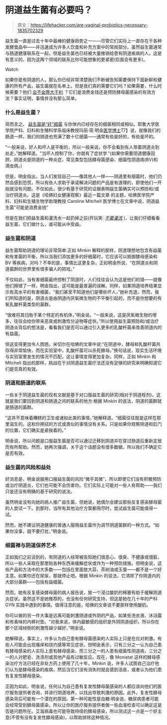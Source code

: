 # 阴道益生菌有必要吗？

> 原文：<https://lifehacker.com/are-vaginal-probiotics-necessary-1835702329>

益生菌一直是过去十年中最棒的健康趋势之一——尽管它们实际上一直存在于各种发酵食品中——并迅速成为许多人饮食和补充方案中的常规部分。虽然益生菌通常与肠道健康联系在一起，但是益生菌也已经被大量推销给患有阴道疾病的人。这是有意义的，因为这两个领域的联系比你可能想象的更紧密(后面会有更多)。

Watch

如果你是有阴道的人，那么你已经非常清楚我们不断被告知需要保持下面新鲜和健康的所有产品，益生菌就在名单上。但是我们真的需要它们吗？如果需要，什么时候需要？他们 [会不会弊大于利](https://vitals.lifehacker.com/its-official-probiotics-are-not-harmless-cure-alls-1829202390) ？它们是浪费金钱还是预防酵母菌感染的有效方法？事实证明，事情并没有那么简单。

### 什么是益生菌？

简而言之， [益生菌是“好”细菌](https://www.mayoclinic.org/what-are-probiotics/art-20232589) 与你体内已经存在的细菌相同或相似。耶鲁大学医学院产科、妇科和生殖科学系临床教授玛丽·简·明金[医学博士](https://www.yalemedicine.org/doctors/maryjane_minkin/)T7】说，就像我们的肠道一样，我们的阴道也充满了数十亿细菌——通常有些是好的，有些是坏的。

“一般来说，好人和坏人是平衡的，所以一般来说，你不会看到有人带着阴道炎到处走，”她解释道。"当坏人控制了你，你就有了症状学."(如果你需要阴道健康回顾，阴道炎是阴道的一种炎症，常见类型包括酵母菌感染、细菌性阴道病(BV)和滴虫病。)

但是，明金指出，当人们发现自己——像其他人一样——阴道里有细菌时，他们仍然会感到恐慌，所以有些人求助于承诺解决问题的产品是有道理的，即使他们一开始就没有问题。不仅如此，很少有基于研究的证据表明益生菌确实可以预防和/或治疗阴道炎。这是《哈佛妇女健康观察》最近一篇文章 的主题，哈佛医学院产科、妇科和生殖生物学助理教授 Caroline Mitchell 医学博士在文章中说，阴道益生菌“可能是浪费金钱”

但是在我们把益生菌和灌洗水一起扔掉之前(开玩笑: [*不要灌洗*](https://vitals.lifehacker.com/these-beauty-products-are-extra-hazardous-for-women-of-1798158091) )，让我们仔细看看益生菌，它们做什么，谁可能从中受益。

### 益生菌和阴道

益生菌帮助阴道的理论非常简单:正如 Minkin 解释的那样，阴道理想地包含有益菌和有害菌的平衡，所以当我们添加更多的好细菌时，它应该可以抵御酵母感染和 BV 等疾病，对吗？不幸的是，事情比这更复杂，正如明金所说，“在阴道炎和阴道菌群的世界里有很多骗人的把戏。”

不仅如此，当有害细菌最终控制了阴道时，人们往往会认为这是他们的错——就像他们擦错了一样，明金指出，这可能是最普遍的误解。同样，如果阴道培养结果显示有高水平的有害细菌，“我们甚至不知道他们是哪些坏人，”她补充道。然而，我们所知道的是，阴道炎是由阴道内厌氧微生物的不平衡引起的，而不是你想要的有氧乳酸杆菌类型的菌群。

“很难将其归咎于某个特定的有机体，”明金说。“一般来说，这是厌氧微生物的增多，往往会给你带来恶臭或刺激性分泌物等症状。”所以使用益生菌预防和/或治疗阴道炎背后的想法是，看看我们是否可以通过引入更多的乳酸杆菌来改善阴道内的有益菌。

但这变得更加令人困惑。米切尔在哈佛的文章中说:“在阴道中，酵母和乳酸杆菌共存得非常愉快，而在实验室中，乳酸杆菌可以杀死酵母。”换句话说，现实生活环境与实验室里发生的情况不匹配，这让事情变得更加复杂。同样，正如 Minkin 和 Mitchell 指出的那样，挑战在于对阴道益生菌疗法还没有足够的研究来明确知道它们是否真的有效。

### 阴道和肠道的联系

一些关于阴道益生菌的现有文献是基于对口服益生菌的研究(相对于阴道栓剂)。这就是我们要回到阴道和肠道之间的联系的地方:根据 Minkin 的说法，阴道的菌群就是肠道的菌群。

“这并不意味着糟糕的卫生或诸如此类的事情，”她解释道。“细菌往往就是这样在那里滋生的。这和你擦拭的方式或类似的事情没有关系。只是如果你观察阴道和肛门的位置，它们确实是紧挨着的。”

明金说，所以问题是口服益生菌是否可以通过迁移到阴道并在穿过肠道后重新定居而有所帮助。然而，她再次强调，关于这个话题没有很多数据，所以我们不确定它是否有效。

### 益生菌的风险和益处

好消息是，明金说服用口服益生菌的风险“微乎其微”，所以即使它们没有积极预防或治疗阴道炎，它们也可能不会伤害你。它们实际上可能对一些人有帮助——我们只是还没有明确的基于研究的说法。

虽然明金没有向她的病人推广益生菌，但她说，她偶尔会建议那些反复感染酵母菌的人尝试一下。到那时，当所有其他治疗方案都用尽时，尝试益生菌可能值得一试。

然而，她不建议阴道健康的普通人服用益生菌作为调节阴道菌群的一种方式。“如果你没事，就不要打扰，”明金说。

### 细菌禅与阴道保养艺术

正如我们之前谈到的，有阴道的人经常被告知她们很恶心、很臭、不健康或很脏，所以一些人采取在那里贴各种东西来缓解症状或作为一种预防措施。但明金说，这些产品和方法中的大多数——包括在里面放大蒜、茶树油或玉蛋——都不是一个好主意。如果你还在尿尿，那就停止吧。根据 Minkin 的说法，它清除了你阴道内的大部分菌群——包括有益细菌。

然而，她有反复感染酵母菌的病人报告说，放一个浸过酸奶的棉塞有助于缓解阴道炎症状。虽然这不是她推荐的，也没有任何研究支持，但这是她在几十年的产科 GYN 实践中遇到的事情。值得注意的是，哈佛的文章说不要那样使用酸奶。

你可以做的另一件大事是远离可能刺激阴道或外阴的产品，如某些洗衣液、沐浴露和有香味的内裤衬垫。“对我来说，体内最敏感的组织是外阴阴道组织，所以你在那个区域倾倒的刺激性越少越好，”明金说。

她解释说，事实上，许多认为自己患有酵母菌感染的人实际上只是在应对刺激。有些人可能会出现瘙痒和烧灼感等常见症状，但明金表示，只有三分之一认为自己患有酵母感染的人实际上患有酵母感染，而三分之一的人患有细菌性阴道病，三分之一的人对肥皂、洗涤剂或其他产品有过敏反应。现在，像 Monistat 这样的酵母感染治疗方法已经在非处方药上使用了几十年，Minkin 说，许多人试图自己治疗他们认为是酵母感染的疾病，然后当它们没有消失时就会感到沮丧，或者认为他们患有复发性酵母感染。

正因为如此，明金说，任何认为自己患有复发性酵母菌感染的人都应该向他们的医疗服务提供者咨询，并进行阴道培养，以找出导致刺激的原因。此外，复发性酵母感染背后可能有一个潜在的原因。第一种可能性是血糖:明金说，糖尿病患者可能会经常受到酵母菌感染，所以让你的医疗服务提供者做一些血液检查可以确定这是否是问题所在。艾滋病毒也可能导致持续的酵母感染，所以测试这一点是一个好主意(不管有没有复发性酵母感染)，以帮助排除这种情况。